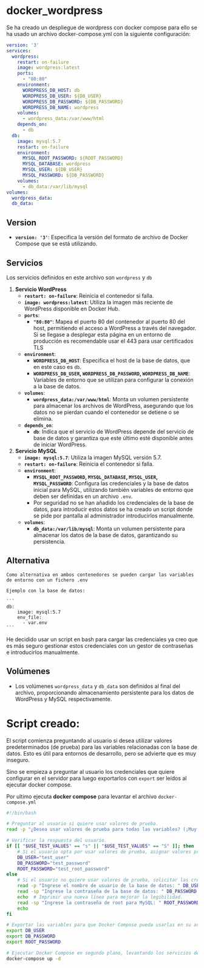 # docker_wordpress

Se ha creado un despliegue de wordpress con docker compose para ello se ha usado un archivo docker-compose.yml con la siguiente configuración:

```yaml
version: '3'
services:
  wordpress:
    restart: on-failure
    image: wordpress:latest
    ports:
      - "80:80"
    environment:
      WORDPRESS_DB_HOST: db
      WORDPRESS_DB_USER: ${DB_USER}
      WORDPRESS_DB_PASSWORD: ${DB_PASSWORD}
      WORDPRESS_DB_NAME: wordpress
    volumes:
      - wordpress_data:/var/www/html
    depends_on:
      - db
  db:
    image: mysql:5.7
    restart: on-failure
    environment:
      MYSQL_ROOT_PASSWORD: ${ROOT_PASSWORD}
      MYSQL_DATABASE: wordpress
      MYSQL_USER: ${DB_USER}
      MYSQL_PASSWORD: ${DB_PASSWORD}
    volumes:
      - db_data:/var/lib/mysql
volumes:
  wordpress_data:
  db_data:
```

## **Version**

- **`version: '3'`**: Especifica la versión del formato de archivo de Docker Compose que se está utilizando.

## **Servicios**

Los servicios definidos en este archivo son `wordpress` y `db`

1. **Servicio WordPress**
    - **`restart: on-failure`**: Reinicia el contenedor si falla.
    - **`image: wordpress:latest`**: Utiliza la imagen más reciente de WordPress disponible en Docker Hub.
    - **`ports`**:
        - **`"80:80"`**: Mapea el puerto 80 del contenedor al puerto 80 del host, permitiendo el acceso a WordPress a través del navegador. Si se llegase a desplegar esta página en un entorno de producción es recomendable usar el 443 para  usar certificados TLS
    - **`environment`**:
        - **`WORDPRESS_DB_HOST`**: Especifica el host de la base de datos, que en este caso es `db`.
        - **`WORDPRESS_DB_USER`, `WORDPRESS_DB_PASSWORD`, `WORDPRESS_DB_NAME`**: Variables de entorno que se utilizan para configurar la conexión a la
        base de datos.
    - **`volumes`**:
        - **`wordpress_data:/var/www/html`**: Monta un volumen persistente para almacenar los archivos de WordPress, asegurando que los datos no se pierdan cuando el contenedor se detiene o se elimina.
    - **`depends_on`**:
        - **`db`**:
        Indica que el servicio de WordPress depende del servicio de base de
        datos y garantiza que este último esté disponible antes de iniciar
        WordPress.
2. **Servicio MySQL**
    - **`image: mysql:5.7`**: Utiliza la imagen MySQL versión 5.7.
    - **`restart: on-failure`**: Reinicia el contenedor si falla.
    - **`environment`**:
        - **`MYSQL_ROOT_PASSWORD`, `MYSQL_DATABASE`, `MYSQL_USER`, `MYSQL_PASSWORD`**: Configura las credenciales y la base de datos inicial para MySQL,
        utilizando también variables de entorno que deben ser definidas en un
        archivo `.env`.
        - Por seguridad no se han añadido los credenciales de la base de datos, para introducir estos datos se ha creado un script donde se pide por pantalla al administrador introducirlos manualmente.
    - **`volumes`**:
        - **`db_data:/var/lib/mysql`**: Monta un volumen persistente para almacenar los datos de la base de datos, garantizando su persistencia.

  ## Alternativa 
    
    Como alternativa en ambos contenedores se pueden cargar las variables de entorno con un fichero .env
    
    Ejemplo con la base de datos:
    
    ```
    db:
        image: mysql:5.7
        env_file:
          - var.env
    ```
    

He decidido usar un script en bash para cargar las credenciales ya creo que es más seguro gestionar estos credenciales con un gestor de contraseñas e introducirlos manualmente. 

## **Volúmenes**

- Los volúmenes `wordpress_data` y `db_data` son definidos al final del archivo, proporcionando almacenamiento persistente para los datos de WordPress y MySQL respectivamente.

# Script creado:

El script comienza preguntando al usuario si desea utilizar valores 
predeterminados (de prueba) para las variables relacionadas con la base 
de datos. Esto es útil para entornos de desarrollo, pero se advierte que es muy inseguro.

Sino se empieza a preguntar al usuario los credenciales que quiere configurar en el servidor para luego exportarlos con `export` ser leídos al ejecutar docker compose. 

Por ultimo ejecuta **docker compose** para levantar el archivo `docker-compose.yml`

```bash
#!/bin/bash

# Preguntar al usuario si quiere usar valores de prueba.
read -p "¿Desea usar valores de prueba para todas las variables? (¡Muy inseguro!) (s/n): " USE_TEST_VALUES

# Verificar la respuesta del usuario.
if [[ "$USE_TEST_VALUES" == "s" || "$USE_TEST_VALUES" == "S" ]]; then
    # Si el usuario opta por usar valores de prueba, asignar valores predeterminados a las variables.
    DB_USER="test_user"  
    DB_PASSWORD="test_password"  
    ROOT_PASSWORD="test_root_password"  
else
    # Si el usuario no quiere usar valores de prueba, solicitar las credenciales manualmente.
    read -p "Ingrese el nombre de usuario de la base de datos: " DB_USER  # Solicitar nombre de usuario.
    read -sp "Ingrese la contraseña de la base de datos: " DB_PASSWORD  # Solicitar contraseña sin mostrarla en pantalla.
    echo  # Imprimir una nueva línea para mejorar la legibilidad.
    read -sp "Ingrese la contraseña de root para MySQL: " ROOT_PASSWORD  # Solicitar contraseña de root sin mostrarla en pantalla.
    echo  
fi

# Exportar las variables para que Docker Compose pueda usarlas en su archivo de configuración.
export DB_USER 
export DB_PASSWORD  
export ROOT_PASSWORD  

# Ejecutar Docker Compose en segundo plano, levantando los servicios definidos en el archivo docker-compose.yml.
docker-compose up -d

```
